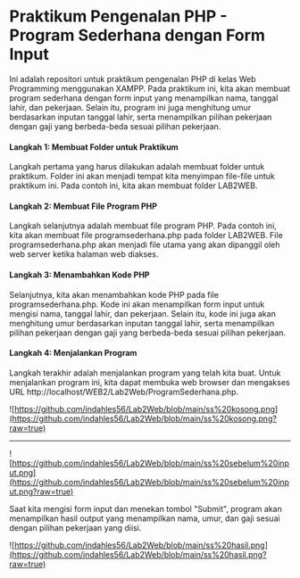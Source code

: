 # Praktikum Pengenalan PHP - Program Sederhana dengan Form Input


Ini adalah repositori untuk praktikum pengenalan PHP di kelas Web Programming menggunakan XAMPP. Pada praktikum ini, kita akan membuat program sederhana dengan form input yang menampilkan nama, tanggal lahir, dan pekerjaan. Selain itu, program ini juga menghitung umur berdasarkan inputan tanggal lahir, serta menampilkan pilihan pekerjaan dengan gaji yang berbeda-beda sesuai pilihan pekerjaan.


#### Langkah 1: Membuat Folder untuk Praktikum


Langkah pertama yang harus dilakukan adalah membuat folder untuk praktikum. Folder ini akan menjadi tempat kita menyimpan file-file untuk praktikum ini. Pada contoh ini, kita akan membuat folder LAB2WEB.

#### Langkah 2: Membuat File Program PHP
Langkah selanjutnya adalah membuat file program PHP. Pada contoh ini, kita akan membuat file programsederhana.php pada folder LAB2WEB. File programsederhana.php akan menjadi file utama yang akan dipanggil oleh web server ketika halaman web diakses.

#### Langkah 3: Menambahkan Kode PHP
Selanjutnya, kita akan menambahkan kode PHP pada file programsederhana.php. Kode ini akan menampilkan form input untuk mengisi nama, tanggal lahir, dan pekerjaan. Selain itu, kode ini juga akan menghitung umur berdasarkan inputan tanggal lahir, serta menampilkan pilihan pekerjaan dengan gaji yang berbeda-beda sesuai pilihan pekerjaan.

#### Langkah 4: Menjalankan Program
Langkah terakhir adalah menjalankan program yang telah kita buat. Untuk menjalankan program ini, kita dapat membuka web browser dan mengakses URL http://localhost/WEB2/Lab2Web/ProgramSederhana.php.

![https://github.com/indahles56/Lab2Web/blob/main/ss%20kosong.png](https://github.com/indahles56/Lab2Web/blob/main/ss%20kosong.png?raw=true)

---

![https://github.com/indahles56/Lab2Web/blob/main/ss%20sebelum%20input.png](https://github.com/indahles56/Lab2Web/blob/main/ss%20sebelum%20input.png?raw=true)


Saat kita mengisi form input dan menekan tombol "Submit", program akan menampilkan hasil output yang menampilkan nama, umur, dan gaji sesuai dengan pilihan pekerjaan yang diisi.


![https://github.com/indahles56/Lab2Web/blob/main/ss%20hasil.png](https://github.com/indahles56/Lab2Web/blob/main/ss%20hasil.png?raw=true)
